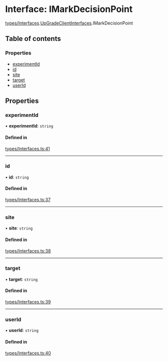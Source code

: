 # Interface: IMarkDecisionPoint

[types/Interfaces](../modules/types_Interfaces.md).[UpGradeClientInterfaces](../modules/types_Interfaces.UpGradeClientInterfaces.md).IMarkDecisionPoint

## Table of contents

### Properties

- [experimentId](types_Interfaces.UpGradeClientInterfaces.IMarkDecisionPoint.md#experimentid)
- [id](types_Interfaces.UpGradeClientInterfaces.IMarkDecisionPoint.md#id)
- [site](types_Interfaces.UpGradeClientInterfaces.IMarkDecisionPoint.md#site)
- [target](types_Interfaces.UpGradeClientInterfaces.IMarkDecisionPoint.md#target)
- [userId](types_Interfaces.UpGradeClientInterfaces.IMarkDecisionPoint.md#userid)

## Properties

### experimentId

• **experimentId**: `string`

#### Defined in

[types/Interfaces.ts:41](https://github.com/CarnegieLearningWeb/UpGrade/blob/dfb995baf/clientlibs/js/src/types/Interfaces.ts#L41)

___

### id

• **id**: `string`

#### Defined in

[types/Interfaces.ts:37](https://github.com/CarnegieLearningWeb/UpGrade/blob/dfb995baf/clientlibs/js/src/types/Interfaces.ts#L37)

___

### site

• **site**: `string`

#### Defined in

[types/Interfaces.ts:38](https://github.com/CarnegieLearningWeb/UpGrade/blob/dfb995baf/clientlibs/js/src/types/Interfaces.ts#L38)

___

### target

• **target**: `string`

#### Defined in

[types/Interfaces.ts:39](https://github.com/CarnegieLearningWeb/UpGrade/blob/dfb995baf/clientlibs/js/src/types/Interfaces.ts#L39)

___

### userId

• **userId**: `string`

#### Defined in

[types/Interfaces.ts:40](https://github.com/CarnegieLearningWeb/UpGrade/blob/dfb995baf/clientlibs/js/src/types/Interfaces.ts#L40)
